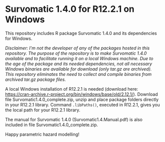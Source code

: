 # Survomatic 1.4.0 for R12.2.1 on Windows
This repository includes R package Survomatic 1.4.0 and its dependencies for Windows.

*Disclaimer: I'm not the developer of any of the packages hosted in this repository. The purpose of the repository is to make Survomatic 1.4.0 available and to facilitate running it on a local Windows machine. Due to the age of the package and its needed dependencies, not all necessary Windows binaries are available for download (only tar.gz are archived). This repository eliminates the need to collect and compile binaries from archived tar.gz package files.*

A local Windows installation of R12.2.1 is needed (download here: https://cran-archive.r-project.org/bin/windows/base/old/2.12.1/).
Download file Survomatic1.4.0_complete.zip, unzip and place package folders directly in your R12.2.1 library. Command <code>.libPaths()</code>, executed in R12.2.1, gives you the local path for your R12.2.1 library.

The manual for Survomatic 1.4.0 (Survomatic1.4.Manual.pdf) is also included in file Survomatic1.4.0_complete.zip.

Happy parametric hazard modelling!
